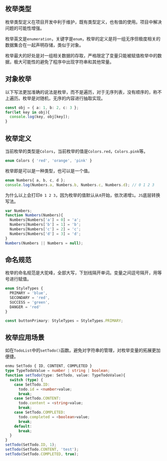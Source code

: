 ## 枚举类型
枚举类型定义在项目开发中利于维护，既有类型定义，也有值的使用。项目中解决问题的可能性增强。

枚举英文是`enumeration`，关键字是`enum`，枚举的定义是将一组无序但极度相关的数据集合在一起声明存储，类似于对象。

枚举最大的好处是对一组相关数据的存取，严格限定了变量只能被赋值枚举中的数据，极大可能性的避免了程序中出现字符串和其他常量。

## 对象枚举
以下写法更加准确的说法是枚举，而不是遍历，对于无序列表，没有顺序的，称不上遍历。枚举是对随机，无序的内容进行抽取实现。
```ts
const obj = { a: 1, b: 2, c: 3 };
for(let key in obj){
  console.log(key, obj[key]);
}
```

## 枚举定义 
当前枚举的类型是`Colors`，当前枚举的值是`Colors.red`，`Colors.pink`等。
```ts
enum Colors { 'red', 'orange', 'pink' }
```

枚举即是可以是一种类型，也可以是一个值。
```ts
enum Numbers{ a, b, c, d };
console.log(Numbers.a, Numbers.b, Numbers.c, Numbers.d); // 0 1 2 3
```

为什么以上会打印`0 1 2 3`，因为枚举的值默认从`0`开始，依次递增`1`。`JS`底层转换写法。
```ts
var Numbers;
function Numbers(Numbers){
  Numbers[Numbers['a'] = 0] = 'a';
  Numbers[Numbers['b'] = 1] = 'b';
  Numbers[Numbers['c'] = 2] = 'c';
  Numbers[Numbers['d'] = 3] = 'd';
}
Numbers(Numbers || Numbers = null);
```

## 命名规范
枚举的命名规范是大驼峰，全部大写，下划线隔开单词。变量之间逗号隔开，用等号进行赋值。
```ts 
enum StyleTypes {
  PRIMARY = 'blue',
  SECONDARY = 'red',
  SUCCESS = 'green',
  DANGER = 'red' 
}

const buttonPrimary: StyleTypes = StyleTypes.PRIMARY;
```

## 枚举应用场景
如在`TodoList`中的`setTodo()`函数。避免对字符串的管理，对枚举变量的拓展更加便捷。 
```ts
enmu SetTodo { ID, CONTENT, COMPLETED }
type TypeTodoValue = number | string | boolean;
function setTodo(type: SetTodo, value: TypeTodoValue){
  switch (type) {
    case SetTodo.ID:
      todo.id = <number>value;
      break;
    case SetTodo.CONTENT:
      todo.content = <string>value;
      break;
    case SetTodo.COMPLETED:
      todo.completed = <boolean>value;
      break;
    default:
      break;
  }
}
setTodo(SetTodo.ID, 1);
setTodo(SetTodo.CONTENT, 'test');
setTodo(SetTodo.COMPLETED, true);
```